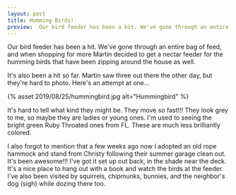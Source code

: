 ```yaml
---
layout: post
title: Humming Birds!
preview:  Our bird feeder has been a hit. We've gone through an entire bag of feed, and when shopping for more Martin decided to get a feeder for the humming birds that have been zipping around the house as well.
---
```


Our bird feeder has been a hit. We've gone through an entire bag of feed, and when shopping for more Martin decided to get a nectar feeder for the humming birds that have been zipping around the house as well.


It's also been a hit so far. Martin saw three out there the other day, but they're hard to photo. Here's an attempt at one...

{% asset 2019/08/25/hummingbird.jpg alt="Hummingbird" %}

It's hard to tell what kind they might be. They move so fast!!! They look grey to me, so maybe they are ladies or young ones. I'm used to seeing the bright green Ruby Throated ones from FL. These are much less brilliantly colored. 

I also forgot to mention that a few weeks ago now I adopted an old rope hammock and stand from Christy following their summer garage clean out. It's been awesome!!! I've got it set up out back, in the shade near the deck. It's a nice place to hang out with a book and watch the birds at the feeder. I've also been visited by squirrels, chipmunks, bunnies, and the neighbor's dog (sigh) while dozing there too. 